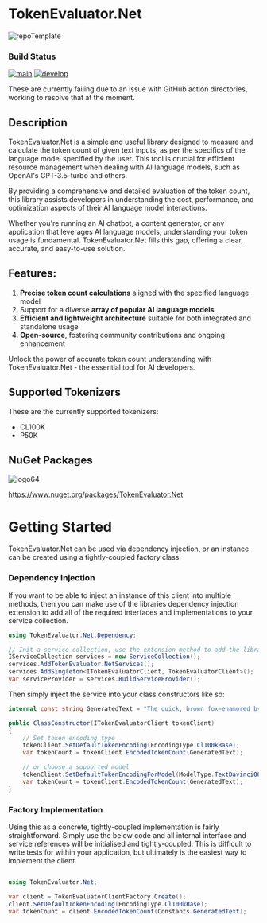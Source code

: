 # TokenEvaluator.Net

![repoTemplate](https://github.com/Dev-In-A-Box-Solutions/TokenEvaluator.Net/assets/17493722/c3c9425e-2457-417f-9075-daec954d5bba)


### Build Status
[![main](https://github.com/JoeTomkinson/TokenEvaluator.Net/actions/workflows/main-build.yml/badge.svg)](https://github.com/JoeTomkinson/TokenEvaluator.Net/actions/workflows/main-build.yml)
[![develop](https://github.com/JoeTomkinson/TokenEvaluator.Net/actions/workflows/develop-build.yml/badge.svg)](https://github.com/JoeTomkinson/TokenEvaluator.Net/actions/workflows/develop-build.yml)

These are currently failing due to an issue with GitHub action directories, working to resolve that at the moment.

## Description
TokenEvaluator.Net is a simple and useful library designed to measure and calculate the token count of given text inputs, as per the specifics of the language model specified by the user. This tool is crucial for efficient resource management when dealing with AI language models, such as OpenAI's GPT-3.5-turbo and others.

By providing a comprehensive and detailed evaluation of the token count, this library assists developers in understanding the cost, performance, and optimization aspects of their AI language model interactions.

Whether you're running an AI chatbot, a content generator, or any application that leverages AI language models, understanding your token usage is fundamental. TokenEvaluator.Net fills this gap, offering a clear, accurate, and easy-to-use solution.

## Features:

1. **Precise token count calculations** aligned with the specified language model
2. Support for a diverse **array of popular AI language models**
3. **Efficient and lightweight architecture** suitable for both integrated and standalone usage
4. **Open-source**, fostering community contributions and ongoing enhancement

Unlock the power of accurate token count understanding with TokenEvaluator.Net - the essential tool for AI developers.

## Supported Tokenizers
These are the currently supported tokenizers:

- CL100K
- P50K

## NuGet Packages

![logo64](https://github.com/Dev-In-A-Box-Solutions/TokenEvaluator.Net/assets/17493722/0fc0e333-1abe-4f54-8ad7-53ee7f7b8a9d)

https://www.nuget.org/packages/TokenEvaluator.Net

# Getting Started

TokenEvaluator.Net can be used via dependency injection, or an instance can be created using a tightly-coupled factory class.

### Dependency Injection
If you want to be able to inject an instance of this client into multiple methods, then you can make use of the libraries dependency injection extension to add all of the required interfaces and implementations to your service collection.

```C#
using TokenEvaluator.Net.Dependency;

// Init a service collection, use the extension method to add the library services.
IServiceCollection services = new ServiceCollection();
services.AddTokenEvaluator.NetServices();
services.AddSingleton<ITokenEvaluatorClient, TokenEvaluatorClient>();
var serviceProvider = services.BuildServiceProvider();
```

Then simply inject the service into your class constructors like so:

```C#
internal const string GeneratedText = "The quick, brown fox—enamored by the moonlit night—jumped over 10 lazily sleeping dogs near 123 Elm St. at approximately 7:30 PM. Isn't text tokenization interesting?";

public ClassConstructor(ITokenEvaluatorClient tokenClient)
{
    // Set token encoding type
    tokenClient.SetDefaultTokenEncoding(EncodingType.Cl100kBase);
    var tokenCount = tokenClient.EncodedTokenCount(GeneratedText);

    // or choose a supported model
    tokenClient.SetDefaultTokenEncodingForModel(ModelType.TextDavinci003);
    var tokenCount = tokenClient.EncodedTokenCount(GeneratedText);
}
```

### Factory Implementation

Using this as a concrete, tightly-coupled implementation is fairly straightforward. Simply use the below code and all internal interface and service references will be initialised and tightly-coupled. This is difficult to write tests for within your application, but ultimately is the easiest way to implement the client.

```C#

using TokenEvaluator.Net;

var client = TokenEvaluatorClientFactory.Create();
client.SetDefaultTokenEncoding(EncodingType.Cl100kBase);
var tokenCount = client.EncodedTokenCount(Constants.GeneratedText);
```
